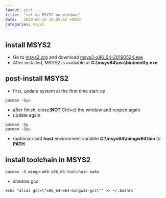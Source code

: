 ```yaml
---
layout: post
title:  "set up MSYS2 on windows"
date:   2020-04-16 16:05:03 +0800
categories: msys2
---
```

## install MSYS2
- Go to [msys2.org](https://www.msys2.org/) and download [msys2-x86_64-20190524.exe](http://repo.msys2.org/distrib/x86_64/msys2-x86_64-20190524.exe)
- After installed, MSYS2 is avaliable at __C:\msys64\usr\bin\mintty.exe__

## post-install MSYS2
- first, update system at the first time start up
```
pacman -Syu
```
- after finish, close(__NOT__ Ctrl+c) the window and reopen again
- update again
```
pacman -Sy
pacman -Syu
```
- (optional) add __host__ environment variable __C:\msys64\mingw64\bin__ to __PATH__

## install toolchain in MSYS2
```
pacman -S mingw-w64-x86_64-toolchain make
```
- shadow gcc
```
echo "alias gcc=\"x86_64-w64-mingw32-gcc\"" >> ~/.bashrc
```